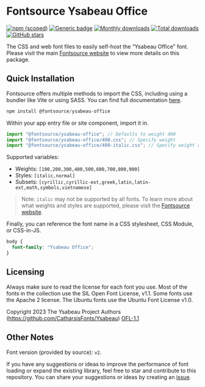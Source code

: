 # Fontsource Ysabeau Office

[![npm (scoped)](https://img.shields.io/npm/v/@fontsource/ysabeau-office?color=brightgreen)](https://www.npmjs.com/package/@fontsource/ysabeau-office) [![Generic badge](https://img.shields.io/badge/fontsource-passing-brightgreen)](https://github.com/fontsource/fontsource) [![Monthly downloads](https://badgen.net/npm/dm/@fontsource/ysabeau-office)](https://github.com/fontsource/fontsource) [![Total downloads](https://badgen.net/npm/dt/@fontsource/ysabeau-office)](https://github.com/fontsource/fontsource) [![GitHub stars](https://img.shields.io/github/stars/fontsource/fontsource.svg?style=social&label=Star)](https://github.com/fontsource/fontsource/stargazers)

The CSS and web font files to easily self-host the “Ysabeau Office” font. Please visit the main [Fontsource website](https://fontsource.org/fonts/ysabeau-office) to view more details on this package.

## Quick Installation

Fontsource offers multiple methods to import the CSS, including using a bundler like Vite or using SASS. You can find full documentation [here](https://fontsource.org/docs/getting-started/introduction).

```javascript
npm install @fontsource/ysabeau-office
```

Within your app entry file or site component, import it in.

```javascript
import "@fontsource/ysabeau-office"; // Defaults to weight 400
import "@fontsource/ysabeau-office/400.css"; // Specify weight
import "@fontsource/ysabeau-office/400-italic.css"; // Specify weight and style
```

Supported variables:
- Weights: `[100,200,300,400,500,600,700,800,900]`
- Styles: `[italic,normal]`
- Subsets: `[cyrillic,cyrillic-ext,greek,latin,latin-ext,math,symbols,vietnamese]`

> Note: `italic` may not be supported by all fonts. To learn more about what weights and styles are supported, please visit the [Fontsource website](https://fontsource.org/fonts/ysabeau-office).

Finally, you can reference the font name in a CSS stylesheet, CSS Module, or CSS-in-JS.

```css
body {
  font-family: "Ysabeau Office";
}
```

## Licensing
Always make sure to read the license for each font you use. Most of the fonts in the collection use the SIL Open Font License, v1.1. Some fonts use the Apache 2 license. The Ubuntu fonts use the Ubuntu Font License v1.0.

Copyright 2023 The Ysabeau Project Authors (https://github.com/CatharsisFonts/Ysabeau)
[OFL-1.1](http://scripts.sil.org/OFL)

## Other Notes
Font version (provided by source): `v2`.

If you have any suggestions or ideas to improve the performance of font loading or expand the existing library, feel free to star and contribute to this repository. You can share your suggestions or ideas by creating an [issue](https://github.com/fontsource/fontsource/issues).